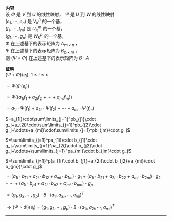 **内容**  
设 $\Phi$ 是 $V$ 到 $U$ 的线性映射， $\Psi$ 是 $U$ 到 $W$ 的线性映射  
 $(e_1,\cdots,e_n)$ 是 $V_K^n$ 的一个基，  
 $(f_1,\cdots,f_m)$ 是 $U_K^m$ 的一个基，  
 $(g_1,\cdots,g_p)$ 是 $W_K^p$ 的一个基，  
 $\Phi$ 在上述基下的表示矩阵为 $A_{m\times n}$ ，  
 $\Psi$ 在上述基下的表示矩阵为 $B_{p\times m}$ ，  
则 $(\Psi\circ\Phi)$ 在上述基下的表示矩阵为 $B\cdot A$  
  
**证明**  
 $(\Psi\circ\Phi)(e_i),\ 1\le i\le n$  
  
 $=\Psi(\Phi(e_i))$  
  
 $=\Psi((a_{1i}f_1+a_{2i}f_2+\cdots+a_{mi}f_m))$  
  
 $=a_{1i}\cdot\Psi(f_1)+a_{2i}\cdot\Psi(f_2)+\cdots+a_{mi}\cdot\Psi(f_m)$  
  
 $=a_{1i}\cdot\sum\limits_{j=1}^pb_{j1}\cdot g_j+a_{2i}\cdot\sum\limits_{j=1}^pb_{j2}\cdot g_j+\cdots+a_{mi}\cdot\sum\limits_{j=1}^pb_{jm}\cdot g_j$  
  
 $=\sum\limits_{j=1}^pa_{1i}\cdot b_{j1}\cdot g_j+\sum\limits_{j=1}^pa_{2i}\cdot b_{j2}\cdot g_j+\cdots+\sum\limits_{j=1}^pa_{mi}\cdot b_{jm}\cdot g_j$  
  
 $=\sum\limits_{j=1}^p(a_{1i}\cdot b_{j1}+a_{2i}\cdot b_{j2}+a_{mi}\cdot b_{jm})\cdot g_j$  
  
 $=(a_{1i}\cdot b_{11}+a_{2i}\cdot b_{12}+a_{mi}\cdot b_{1m})\cdot g_1+(a_{1i}\cdot b_{21}+a_{2i}\cdot b_{22}+a_{mi}\cdot b_{2m})\cdot g_2+\cdots+(a_{1i}\cdot b_{p1}+a_{2i}\cdot b_{p2}+a_{mi}\cdot b_{pm})\cdot g_p$  
  
 $=(g_1,g_2,\cdots,g_p)\cdot B\cdot (a_{1i},a_{2i},\cdots,a_{mi})^T$  
  
 $\Rightarrow(\Psi\circ\Phi)(e_i)=(g_1,g_2,\cdots,g_p)\cdot B\cdot (a_{1i},a_{2i},\cdots,a_{mi})^T$  
  
---  
  
